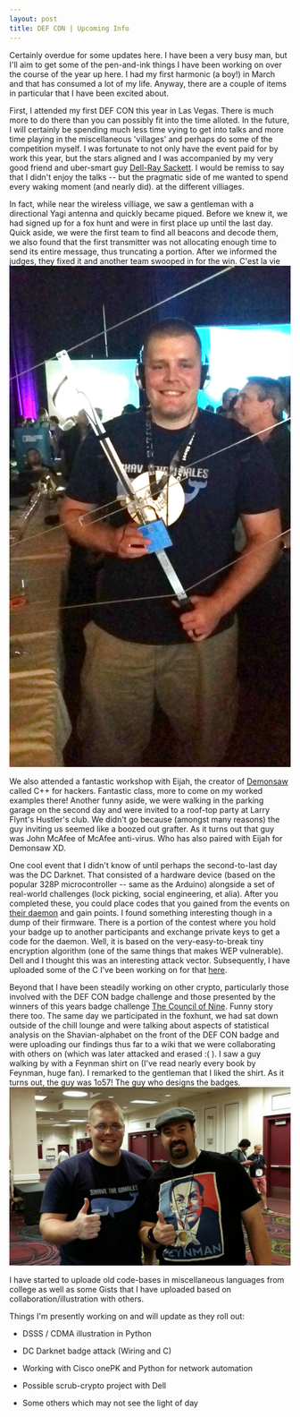 ```yaml
---
layout: post
title: DEF CON | Upcoming Info
---
```


Certainly overdue for some updates here.   I have been a very busy man, but I'll aim to get some of the 
pen-and-ink things I have been working on over the course of the year up here.  I had my first harmonic (a boy!) in March and that has consumed a lot of my life.  Anyway, there are a couple of items in particular that I have been excited about.

First, I attended my first DEF CON this year in Las Vegas.   There is much more to do there than you can possibly fit into the time alloted.   In the future, I will certainly be spending much less time vying to get into talks and more time playing in the miscellaneous 'villages' and
perhaps do some of the competition myself.  I was fortunate to not only have the event paid for by work this year, but the stars aligned and I was accompanied by my very good friend and uber-smart guy [Dell-Ray Sackett](https://twitter.com/lospheris).  I would be remiss to say that I didn't enjoy the talks -- but the pragmatic side of me wanted to spend every waking moment (and nearly did).
at the different villiages.

In fact, while near the wireless villiage, we saw a gentleman with a directional Yagi antenna and quickly became piqued.  Before we knew it, we had signed up for a fox hunt and were in first
place up until the last day.   Quick aside, we were the first team to find all beacons and decode them, we also found that the first transmitter was not allocating enough time to send its entire message, thus truncating a portion.   After we informed the judges, they fixed it and another team swooped in for the win.  C'est la vie
![Yours Truly on the Foxhunt](/images/yagiClark.jpg)

We also attended a fantastic workshop with Eijah, the creator of [Demonsaw](https://www.demonsaw.com/) called C++ for hackers.   Fantastic class, more to come on my worked examples there! Another funny aside,
we were walking in the parking garage on the second day and were invited to a roof-top party at Larry Flynt's Hustler's club. We didn't go because (amongst many reasons) the guy inviting us seemed like a boozed out grafter. 
As it turns out that guy was John McAfee of McAfee anti-virus.  Who has also paired with Eijah for Demonsaw XD.   

One cool event that I didn't know of until perhaps the second-to-last day was the DC Darknet.   That consisted of a hardware device (based on the popular 328P microcontroller -- same as the Arduino) alongside a set of real-world
challenges (lock picking, social engineering, et alia).   After you completed these, you could place codes that you gained from the events on [their daemon](https://dcdark.net/) and gain points.   I found something interesting though
in a dump of their firmware.   There is a portion of the contest where you hold your badge up to another participants and exchange private keys to get a code for the daemon.   Well, it is based on the very-easy-to-break tiny encryption
algorithm (one of the same things that makes WEP vulnerable).   Dell and I thought this was an interesting attack vector.  Subsequently, I have uploaded some of the C I've been working on for that [here](https://github.com/0x000000AC/Tiny-Encryption-Algorithm).

Beyond that I have been steadily working on other crypto, particularly those involved with the DEF CON badge challenge and those presented by the winners of this years badge challenge [The Council of Nine](http://www.potatopla.net/crypto).
Funny story there too.   The same day we participated in the foxhunt, we had sat down outside of the chill lounge and were talking about aspects of statistical analysis on the Shavian-alphabet on the front of the DEF CON badge and were uploading
our findings thus far to a wiki that we were collaborating with others on (which was later attacked and erased :( ).   I saw a guy walking by with a Feynman shirt on (I've read nearly every book by Feynman, huge fan).  I remarked to the gentleman
that I liked the shirt.  As it turns out, the guy was 1o57!  The guy who designs the badges.
![Me with 1o57](/images/clarkAndLost.jpg)

I have started to uploade old code-bases in miscellaneous languages from college as well as some Gists that I have
uploaded based on collaboration/illustration with others.

Things I'm presently working on and will update as they roll out:

* DSSS / CDMA illustration in Python

* DC Darknet badge attack (Wiring and C)

* Working with Cisco onePK and Python for network automation

* Possible scrub-crypto project with Dell

* Some others which may not see the light of day
	
	